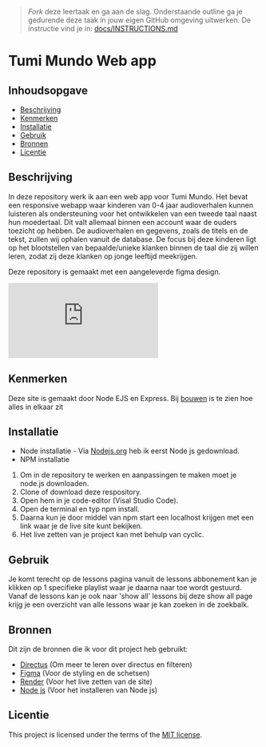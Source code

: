 > _Fork_ deze leertaak en ga aan de slag. Onderstaande outline ga je gedurende deze taak in jouw eigen GitHub omgeving uitwerken. De instructie vind je in: [docs/INSTRUCTIONS.md](docs/INSTRUCTIONS.md)

# Tumi Mundo Web app

## Inhoudsopgave

  * [Beschrijving](#beschrijving)
  * [Kenmerken](#kenmerken)
  * [Installatie](#installatie)
  * [Gebruik](#gebruik)
  * [Bronnen](#bronnen)
  * [Licentie](#licentie)

## Beschrijving
In deze repository werk ik aan een web app voor Tumi Mundo.
Het bevat een responsive webapp waar kinderen van 0-4 jaar audioverhalen kunnen luisteren als ondersteuning voor het ontwikkelen van een tweede taal naast hun moedertaal.
Dit valt allemaal binnen een account waar de ouders toezicht op hebben. De audioverhalen en gegevens, zoals de titels en de tekst, zullen wij ophalen vanuit de database.
De focus bij deze kinderen ligt op het blootstellen van bepaalde/unieke klanken binnen de taal die zij willen leren, zodat zij deze klanken op jonge leeftijd meekrijgen.

Deze repository is gemaakt met een aangeleverde figma design.

![mobile.pdf](https://github.com/latoyaln/tumi-mundo-server-side-website/files/14602185/mobile.pdf)


## Kenmerken
Deze site is gemaakt door Node EJS en Express.
Bij [bouwen](https://github.com/latoyaln/tumi-mundo-server-side-website/wiki/3.-Bouwen) is te zien hoe alles in elkaar zit

## Installatie
* Node installatie - Via [Nodejs.org](https://nodejs.org/en/download/) heb ik eerst Node js gedownload.
* NPM installatie

1. Om in de repository te werken en aanpassingen te maken moet je node.js downloaden.
2. Clone of download deze respository.
3. Open hem in je code-editor (Visal Studio Code).
4. Open de terminal en typ npm install.
5. Daarna kun je door middel van npm start een localhost krijgen met een link waar je de live site kunt bekijken.
6. Het live zetten van je project kan met behulp van cyclic.

## Gebruik
Je komt terecht op de lessons pagina vanuit de lessons abbonement kan je klikken op 1 specifieke playlist waar je daarna naar toe wordt gestuurd. Vanaf de lessons kan je ook naar 'show all' lessons bij deze show all page krijg je een overzicht van alle lessons waar je kan zoeken in de zoekbalk.

## Bronnen
Dit zijn de bronnen die ik voor dit project heb gebruikt:

* [Directus](https://docs.directus.io/getting-started/introduction.html) (Om meer te leren over directus en filteren)
* [Figma](figma.com) (Voor de styling en de schetsen)
* [Render](render.com) (Voor het live zetten van de site)
* [Node js](https://nodejs.org/en/download/) (Voor het installeren van Node js)
  
## Licentie

This project is licensed under the terms of the [MIT license](./LICENSE).
